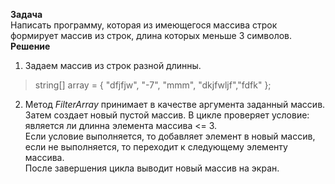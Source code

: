 **Задача**  
Написать программу, которая из имеющегося массива строк формирует массив из строк, длина которых меньше 3 символов.  
**Решение**  
1. Задаем массив из строк разной длинны.  
>string[] array = { "dfjfjw", "-7", "mmm", "dkjfwljf","fdfk" };
2. Метод *FilterArray* принимает в качестве аргумента заданный массив. Затем создает новый пустой массив. В цикле проверяет условие: является ли длинна элемента массива <= 3.  
Если условие выполняется, то добавляет элемент в новый массив, если не выполняется, то переходит к следующему элементу массива.  
После завершения цикла выводит новый массив на экран.
